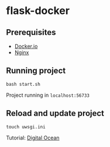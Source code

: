 # flask-docker

## Prerequisites

- [Docker.io](https://www.digitalocean.com/community/tutorials/how-to-install-and-use-docker-on-ubuntu-18-04)
- [Nginx](https://www.digitalocean.com/community/tutorials/how-to-install-nginx-on-ubuntu-18-04)

## Running project

`bash start.sh`

Project running in `localhost:56733`

## Reload and update project

`touch uwsgi.ini`


Tutorial: [Digital Ocean](https://www.digitalocean.com/community/tutorials/how-to-build-and-deploy-a-flask-application-using-docker-on-ubuntu-18-04)

